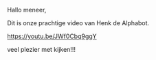 Hallo meneer,

Dit is onze prachtige video van Henk de Alphabot.

https://youtu.be/JWf0Cbq9ggY

veel plezier met kijken!!!
